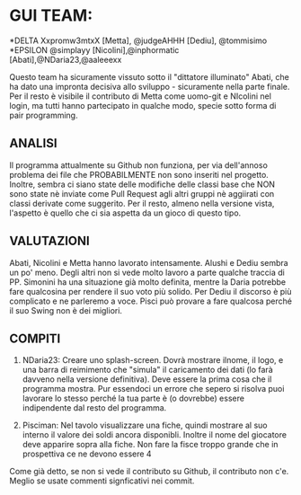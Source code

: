 # GUI TEAM:

*DELTA Xxpromw3mtxX [Metta], @judgeAHHH [Dediu], @tommisimo
*EPSILON  @simplayy [Nicolini],@inphormatic [Abati],@NDaria23,@aaleeexx

Questo team ha sicuramente vissuto sotto il "dittatore illuminato" Abati, che ha dato una impronta decisiva allo sviluppo - sicuramente nella parte finale. Per il resto è visibile il contributo di Metta come uomo-git e NIcolini nel login, ma tutti hanno partecipato in qualche modo, specie sotto forma di pair programming. 

## ANALISI
Il programma attualmente su Github non funziona, per via dell'annoso problema dei file che PROBABILMENTE non sono inseriti nel progetto. Inoltre, sembra ci siano state delle modifiche delle classi base che NON sono state nè inviate come Pull Request agli altri gruppi nè aggiirati con classi derivate come suggerito. Per il resto, almeno nella versione vista, l'aspetto è quello che ci sia aspetta da un gioco di questo tipo. 


## VALUTAZIONI
Abati, Nicolini e Metta hanno lavorato intensamente. Alushi e Dediu sembra un po' meno. Degli altri non si vede molto lavoro a parte qualche traccia di PP. Simonini ha una situazione già molto definita, mentre la Daria potrebbe fare qualcosina per rendere il suo voto più solido. Per Dediu il discorso è più complicato e ne parleremo a voce. Pisci può provare a fare qualcosa perché il suo Swing non è dei migliori.


## COMPITI
1. NDaria23: Creare uno splash-screen. Dovrà mostrare ilnome, il logo, e una barra di reimimento che "simula" il caricamento dei dati (lo farà davveno nella versione definitiva). Deve essere la prima cosa che il programma mostra. Pur essendoci un errore che sepero si risolva puoi lavorare lo stesso perché la tua parte è (o dovrebbe) essere indipendente dal resto del programma.  
 
2. Pisciman: Nel tavolo visualizzare una fiche, quindi mostrare al suo interno il valore dei soldi ancora disponibli. Inoltre il nome del giocatore deve apparire sopra alla fiche. Non fare la fisce troppo grande che in prospettiva ce ne devono essere 4 

Come già detto, se non si vede il contributo su Github, il contributo non c'e. Meglio se usate commenti signficativi nei commit.


